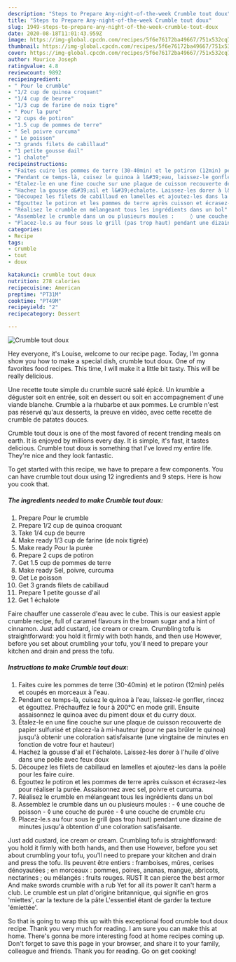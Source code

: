 ```yaml
---
description: "Steps to Prepare Any-night-of-the-week Crumble tout doux"
title: "Steps to Prepare Any-night-of-the-week Crumble tout doux"
slug: 1949-steps-to-prepare-any-night-of-the-week-crumble-tout-doux
date: 2020-08-18T11:01:43.959Z
image: https://img-global.cpcdn.com/recipes/5f6e76172ba49667/751x532cq70/crumble-tout-doux-photo-principale-de-la-recette.jpg
thumbnail: https://img-global.cpcdn.com/recipes/5f6e76172ba49667/751x532cq70/crumble-tout-doux-photo-principale-de-la-recette.jpg
cover: https://img-global.cpcdn.com/recipes/5f6e76172ba49667/751x532cq70/crumble-tout-doux-photo-principale-de-la-recette.jpg
author: Maurice Joseph
ratingvalue: 4.8
reviewcount: 9892
recipeingredient:
- " Pour le crumble"
- "1/2 cup de quinoa croquant"
- "1/4 cup de beurre"
- "1/3 cup de farine de noix tigre"
- " Pour la pure"
- "2 cups de potiron"
- "1.5 cup de pommes de terre"
- " Sel poivre curcuma"
- " Le poisson"
- "3 grands filets de cabillaud"
- "1 petite gousse dail"
- "1 chalote"
recipeinstructions:
- "Faites cuire les pommes de terre (30-40min) et le potiron (12min) pelés et coupés en morceaux à l&#39;eau."
- "Pendant ce temps-là, cuisez le quinoa à l&#39;eau, laissez-le gonfler, rincez et égouttez. Préchauffez le four à 200°C en mode grill. Ensuite assaisonnez le quinoa avec du piment doux et du curry doux."
- "Étalez-le en une fine couche sur une plaque de cuisson recouverte de papier sulfurisé et placez-la à mi-hauteur (pour ne pas brûler le quinoa) jusqu&#39;à obtenir une coloration satisfaisante (une vingtaine de minutes en fonction de votre four et hauteur)"
- "Hachez la gousse d&#39;ail et l&#39;échalote. Laissez-les dorer à l&#39;huile d&#39;olive dans une poêle avec feux doux"
- "Découpez les filets de cabillaud en lamelles et ajoutez-les dans la poêle pour les faire cuire."
- "Égouttez le potiron et les pommes de terre après cuisson et écrasez-les pour réaliser la purée. Assaisonnez avec sel, poivre et curcuma."
- "Réalisez le crumble en mélangeant tous les ingrédients dans un bol"
- "Assemblez le crumble dans un ou plusieurs moules : 	  ◊ une couche de poisson	  ◊ une couche de purée 	  ◊ une couche de crumble cru"
- "Placez-le.s au four sous le grill (pas trop haut) pendant une dizaine de minutes jusqu&#39;à obtention d&#39;une coloration satisfaisante."
categories:
- Recipe
tags:
- crumble
- tout
- doux

katakunci: crumble tout doux 
nutrition: 278 calories
recipecuisine: American
preptime: "PT31M"
cooktime: "PT49M"
recipeyield: "2"
recipecategory: Dessert

---
```



![Crumble tout doux](https://img-global.cpcdn.com/recipes/5f6e76172ba49667/751x532cq70/crumble-tout-doux-photo-principale-de-la-recette.jpg)

Hey everyone, it's Louise, welcome to our recipe page. Today, I'm gonna show you how to make a special dish, crumble tout doux. One of my favorites food recipes. This time, I will make it a little bit tasty. This will be really delicious.

Une recette toute simple du crumble sucré salé épicé. Un krumble a déguster soit en entrée, soit en dessert ou soit en accompagnement d&#39;une viande blanche. Crumble a la rhubarbe et aux pommes. Le crumble n&#39;est pas réservé qu&#39;aux desserts, la preuve en vidéo, avec cette recette de crumble de patates douces.

Crumble tout doux is one of the most favored of recent trending meals on earth. It is enjoyed by millions every day. It is simple, it's fast, it tastes delicious. Crumble tout doux is something that I've loved my entire life. They're nice and they look fantastic.


To get started with this recipe, we have to prepare a few components. You can have crumble tout doux using 12 ingredients and 9 steps. Here is how you cook that.

<!--inarticleads1-->

##### The ingredients needed to make Crumble tout doux:

1. Prepare  Pour le crumble
1. Prepare 1/2 cup de quinoa croquant
1. Take 1/4 cup de beurre
1. Make ready 1/3 cup de farine (de noix tigrée)
1. Make ready  Pour la purée
1. Prepare 2 cups de potiron
1. Get 1.5 cup de pommes de terre
1. Make ready  Sel, poivre, curcuma
1. Get  Le poisson
1. Get 3 grands filets de cabillaud
1. Prepare 1 petite gousse d&#39;ail
1. Get 1 échalote


Faire chauffer une casserole d&#39;eau avec le cube. This is our easiest apple crumble recipe, full of caramel flavours in the brown sugar and a hint of cinnamon. Just add custard, ice cream or cream. Crumbling tofu is straightforward: you hold it firmly with both hands, and then use However, before you set about crumbling your tofu, you&#39;ll need to prepare your kitchen and drain and press the tofu. 

<!--inarticleads2-->

##### Instructions to make Crumble tout doux:

1. Faites cuire les pommes de terre (30-40min) et le potiron (12min) pelés et coupés en morceaux à l&#39;eau.
1. Pendant ce temps-là, cuisez le quinoa à l&#39;eau, laissez-le gonfler, rincez et égouttez. Préchauffez le four à 200°C en mode grill. Ensuite assaisonnez le quinoa avec du piment doux et du curry doux.
1. Étalez-le en une fine couche sur une plaque de cuisson recouverte de papier sulfurisé et placez-la à mi-hauteur (pour ne pas brûler le quinoa) jusqu&#39;à obtenir une coloration satisfaisante (une vingtaine de minutes en fonction de votre four et hauteur)
1. Hachez la gousse d&#39;ail et l&#39;échalote. Laissez-les dorer à l&#39;huile d&#39;olive dans une poêle avec feux doux
1. Découpez les filets de cabillaud en lamelles et ajoutez-les dans la poêle pour les faire cuire.
1. Égouttez le potiron et les pommes de terre après cuisson et écrasez-les pour réaliser la purée. Assaisonnez avec sel, poivre et curcuma.
1. Réalisez le crumble en mélangeant tous les ingrédients dans un bol
1. Assemblez le crumble dans un ou plusieurs moules : 	 -  ◊ une couche de poisson	 -  ◊ une couche de purée 	 -  ◊ une couche de crumble cru
1. Placez-le.s au four sous le grill (pas trop haut) pendant une dizaine de minutes jusqu&#39;à obtention d&#39;une coloration satisfaisante.


Just add custard, ice cream or cream. Crumbling tofu is straightforward: you hold it firmly with both hands, and then use However, before you set about crumbling your tofu, you&#39;ll need to prepare your kitchen and drain and press the tofu. Ils peuvent être entiers : framboises, mûres, cerises dénoyautées ; en morceaux : pommes, poires, ananas, mangue, abricots, nectarines ; ou mélangés : fruits rouges. RUST It can pierce the best armor And make swords crumble with a rub Yet for all its power It can&#39;t harm a club. Le crumble est un plat d&#39;origine britannique, qui signifie en gros &#39;miettes&#39;, car la texture de la pâte L&#39;essentiel étant de garder la texture &#39;émiettée&#39;. 

So that is going to wrap this up with this exceptional food crumble tout doux recipe. Thank you very much for reading. I am sure you can make this at home. There's gonna be more interesting food at home recipes coming up. Don't forget to save this page in your browser, and share it to your family, colleague and friends. Thank you for reading. Go on get cooking!
